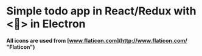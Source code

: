 # Simple todo app in React/Redux with <💅> in Electron

**All icons are used from [www.flaticon.com](http://www.flaticon.com/ "Flaticon")**
